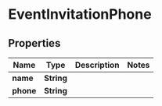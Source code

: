
# EventInvitationPhone

## Properties
Name | Type | Description | Notes
------------ | ------------- | ------------- | -------------
**name** | **String** |  | 
**phone** | **String** |  | 



